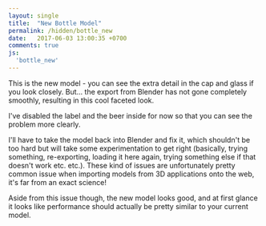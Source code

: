 ```yaml
---
layout: single
title:  "New Bottle Model"
permalink: /hidden/bottle_new
date:   2017-06-03 13:00:35 +0700
comments: true
js:
  'bottle_new'
---
```


This is the new model - you can see the extra detail in the cap and glass if you look closely. 
But... the export from Blender has not gone completely smoothly, resulting in this cool faceted look. 

I've disabled the label and the beer inside for now so that you can see the problem more clearly. 

I'll have to take the model back into Blender and fix it, which shouldn't be too hard but will take some experimentation to get right (basically, trying something, re-exporting, loading it here again, trying something else if that doesn't work etc. etc.). These kind of issues are unfortunately pretty common issue when importing models from 3D applications onto the web, it's far from an exact science! 

Aside from this issue though, the new model looks good, and at first glance it looks like performance should actually be pretty similar to your current model.

<div class="canvas-container">
  <canvas id="bottle-canvas" class="fullpage-canvas"></canvas>
</div>

